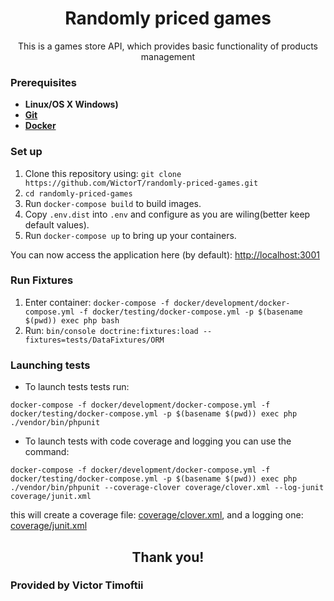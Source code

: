 <h1 align="center">
  Randomly priced games
</h1>
<p align="center">This is a games store API, which provides basic functionality of products management </p>

### Prerequisites
 - **Linux/OS X Windows)**
 - [**Git**](https://www.atlassian.com/git/tutorials/install-git)
 - [**Docker**](https://docs.docker.com/engine/installation/)

### Set up
1. Clone this repository using: `git clone https://github.com/WictorT/randomly-priced-games.git`
2. `cd randomly-priced-games`
3. Run `docker-compose build` to build images.
3. Copy `.env.dist` into `.env` and configure as you are wiling(better keep default values).
4. Run `docker-compose up` to bring up your containers.

You can now access the application here (by default): [http://localhost:3001](http://localhost:3001)

### Run Fixtures

1. Enter container: `docker-compose -f docker/development/docker-compose.yml -f docker/testing/docker-compose.yml -p $(basename $(pwd)) exec php bash`
2. Run: `bin/console doctrine:fixtures:load --fixtures=tests/DataFixtures/ORM`

### Launching tests
- To launch tests tests run:
```
docker-compose -f docker/development/docker-compose.yml -f docker/testing/docker-compose.yml -p $(basename $(pwd)) exec php ./vendor/bin/phpunit
```
- To launch tests with code coverage and logging you can use the command:
```
docker-compose -f docker/development/docker-compose.yml -f docker/testing/docker-compose.yml -p $(basename $(pwd)) exec php ./vendor/bin/phpunit --coverage-clover coverage/clover.xml --log-junit coverage/junit.xml
```
this will create a coverage file: [coverage/clover.xml](coverage/clover.xml),
and a logging one: [coverage/junit.xml](coverage/junit.xml)

<h2 align="center"> Thank you! </h2>
<h3> Provided by Victor Timoftii </h3>